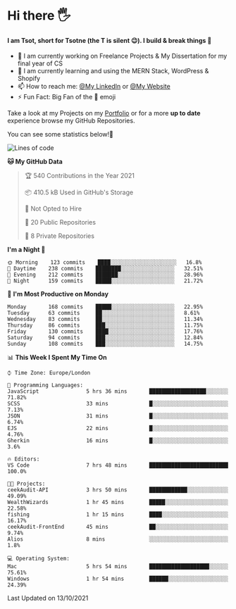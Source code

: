 # Hi there :raised_hand_with_fingers_splayed:
#### I am Tsot, short for Tsotne (the T is silent :wink:). I build & break things :space_invader:
- :telescope: I am currently working on Freelance Projects & My Dissertation for my final year of CS
- :seedling: I am currently learning and using the MERN Stack, WordPress & Shopify
- :mailbox: How to reach me: [@My LinkedIn](https://www.linkedin.com/in/tsotne-gvadzabia/) or [@My Website](https://tsotnegvadzabia.me/contact)
- :zap: Fun Fact: Big Fan of the :space_invader: emoji

Take a look at my Projects on my [Portfolio](https://tsotne.co.uk/) or for a more **up to date** experience browse my GitHub Repositories.

You can see some statistics below!:space_invader:
<!--START_SECTION:waka-->
![Lines of code](https://img.shields.io/badge/From%20Hello%20World%20I%27ve%20Written-3.5%20million%20lines%20of%20code-blue)

**🐱 My GitHub Data** 

> 🏆 540 Contributions in the Year 2021
 > 
> 📦 410.5 kB Used in GitHub's Storage 
 > 
> 🚫 Not Opted to Hire
 > 
> 📜 20 Public Repositories 
 > 
> 🔑 8 Private Repositories  
 > 
**I'm a Night 🦉** 

```text
🌞 Morning    123 commits    ████░░░░░░░░░░░░░░░░░░░░░   16.8% 
🌆 Daytime    238 commits    ████████░░░░░░░░░░░░░░░░░   32.51% 
🌃 Evening    212 commits    ███████░░░░░░░░░░░░░░░░░░   28.96% 
🌙 Night      159 commits    █████░░░░░░░░░░░░░░░░░░░░   21.72%

```
📅 **I'm Most Productive on Monday** 

```text
Monday       168 commits    █████░░░░░░░░░░░░░░░░░░░░   22.95% 
Tuesday      63 commits     ██░░░░░░░░░░░░░░░░░░░░░░░   8.61% 
Wednesday    83 commits     ██░░░░░░░░░░░░░░░░░░░░░░░   11.34% 
Thursday     86 commits     ███░░░░░░░░░░░░░░░░░░░░░░   11.75% 
Friday       130 commits    ████░░░░░░░░░░░░░░░░░░░░░   17.76% 
Saturday     94 commits     ███░░░░░░░░░░░░░░░░░░░░░░   12.84% 
Sunday       108 commits    ███░░░░░░░░░░░░░░░░░░░░░░   14.75%

```


📊 **This Week I Spent My Time On** 

```text
⌚︎ Time Zone: Europe/London

💬 Programming Languages: 
JavaScript               5 hrs 36 mins       ██████████████████░░░░░░░   71.82% 
SCSS                     33 mins             █░░░░░░░░░░░░░░░░░░░░░░░░   7.13% 
JSON                     31 mins             █░░░░░░░░░░░░░░░░░░░░░░░░   6.74% 
EJS                      22 mins             █░░░░░░░░░░░░░░░░░░░░░░░░   4.76% 
Gherkin                  16 mins             █░░░░░░░░░░░░░░░░░░░░░░░░   3.6%

🔥 Editors: 
VS Code                  7 hrs 48 mins       █████████████████████████   100.0%

🐱‍💻 Projects: 
ceekAudit-API            3 hrs 50 mins       ████████████░░░░░░░░░░░░░   49.09% 
WealthWizards            1 hr 45 mins        █████░░░░░░░░░░░░░░░░░░░░   22.58% 
fishing                  1 hr 15 mins        ████░░░░░░░░░░░░░░░░░░░░░   16.17% 
ceekAudit-FrontEnd       45 mins             ██░░░░░░░░░░░░░░░░░░░░░░░   9.74% 
Alios                    8 mins              ░░░░░░░░░░░░░░░░░░░░░░░░░   1.8%

💻 Operating System: 
Mac                      5 hrs 54 mins       ███████████████████░░░░░░   75.61% 
Windows                  1 hr 54 mins        ██████░░░░░░░░░░░░░░░░░░░   24.39%

```


 Last Updated on 13/10/2021
<!--END_SECTION:waka-->
